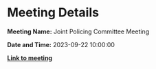 # Meeting Details

**Meeting Name:** Joint Policing Committee Meeting

**Date and Time:** 2023-09-22 10:00:00

**<a href="https://www.limerick.ie/council/whats-on/joint-policing-committee-meeting-19" target="_blank">Link to meeting</a>**
